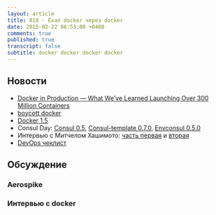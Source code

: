 ```yaml
---
layout: article
title: 018 - Ехал docker через docker
date: 2015-02-22 06:53:00 +0400
comments: true
published: true
transcript: false
subtitle: docker docker docker docker
---
```


## Новости

* [Docker in Production — What We’ve Learned Launching Over 300 Million Containers](http://blog.iron.io/2014/10/docker-in-production-what-weve-learned.html)
* [boycott docker](http://www.boycottdocker.org)
* [Docker 1.5](http://blog.docker.com/2015/02/docker-1-5-ipv6-support-read-only-containers-stats-named-dockerfiles-and-more/)
* Consul Day: [Consul 0.5](https://hashicorp.com/blog/consul-0-5.html), [Consul-template 0.7.0](https://github.com/hashicorp/consul-template/releases/tag/v0.7.0), [Envconsul 0.5.0](https://github.com/hashicorp/envconsul/releases/tag/v0.5.0)
* Интервью с Митчелом Хашимото: [часть первая](http://thenewstack.io/new-stack-makers-mitchell-hashimoto-vagrant-containers-growing-open-source/) и [вторая](http://thenewstack.io/new-stack-mitchell-hashimoto-containers-no-containers-one-question-2015/)
* [DevOps чеклист](http://devopschecklist.com)

## Обсуждение

### Aerospike

### Интервью с docker
